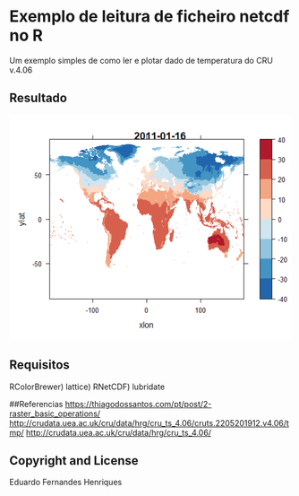 # Exemplo de leitura de ficheiro netcdf no R
Um exemplo simples de como ler e plotar dado de temperatura
do  CRU v.4.06 
## Resultado

![Alt text](https://github.com/eduardofhenty/scripts-gerais-R/blob/main/exemplo%20de%20leitura%20netcdf%20no%20R/exemplo%20de%20leitura%20CRU-temperatura.png?raw=true?raw=true?raw=true "Resultado do plot")

## Requisitos
RColorBrewer)
lattice)
RNetCDF)
lubridate

##Referencias
https://thiagodossantos.com/pt/post/2-raster_basic_operations/
http://crudata.uea.ac.uk/cru/data/hrg/cru_ts_4.06/cruts.2205201912.v4.06/tmp/
http://crudata.uea.ac.uk/cru/data/hrg/cru_ts_4.06/

## Copyright and License
Eduardo Fernandes Henriques
